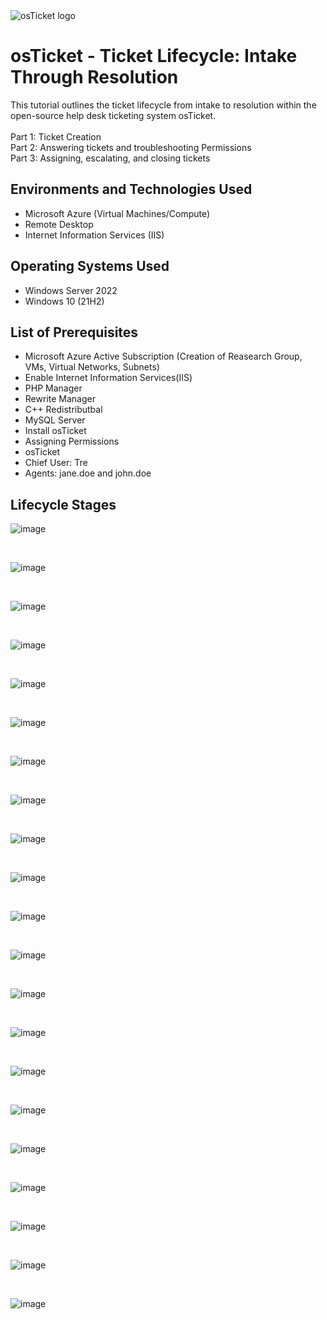 <img src="https://i.imgur.com/Clzj7Xs.png" alt="osTicket logo"/>
</p>

<h1>osTicket - Ticket Lifecycle: Intake Through Resolution</h1>
This tutorial outlines the ticket lifecycle from intake to resolution within the open-source help desk ticketing system osTicket.<br />
<br />
Part 1: Ticket Creation  
<br />
Part 2: Answering tickets and troubleshooting Permissions 
<br />
Part 3: Assigning, escalating, and closing tickets 
<br />

<h2>Environments and Technologies Used</h2>

- Microsoft Azure (Virtual Machines/Compute)
- Remote Desktop
- Internet Information Services (IIS)

<h2>Operating Systems Used </h2>

- Windows Server 2022
- Windows 10</b> (21H2)

<h2>List of Prerequisites</h2>

- Microsoft Azure Active Subscription (Creation of Reasearch Group, VMs, Virtual Networks, Subnets)
- Enable Internet Information Services(IIS)
- PHP Manager
- Rewrite Manager
- C++ Redistributbal
- MySQL Server
- Install osTicket
- Assigning Permissions
- osTicket
- Chief User: Tre
- Agents: jane.doe and john.doe

<h2>Lifecycle Stages</h2>

![image](https://github.com/TechwTre/ticket-lifecycle/assets/126909509/7ac0681a-0630-4522-872f-31d50288bce3)
</p>
<br />

![image](https://github.com/TechwTre/ticket-lifecycle/assets/126909509/a003dd57-7473-43c8-8614-27a857de3813)
</p>
<br />

![image](https://github.com/TechwTre/ticket-lifecycle/assets/126909509/19c6cc0a-e241-46fe-bce3-0a2da32b71e7)
</p>
<br />

![image](https://github.com/TechwTre/ticket-lifecycle/assets/126909509/bb92e61e-d567-4975-a6bf-18f3d185c996)
</p>
<br />

![image](https://github.com/TechwTre/ticket-lifecycle/assets/126909509/bf960121-5042-486e-b8dc-e86354f2d487)
</p>
<br />

![image](https://github.com/TechwTre/ticket-lifecycle/assets/126909509/83afc28a-98bb-41a9-8606-bfd0751cdd04)
</p>
<br />

![image](https://github.com/TechwTre/ticket-lifecycle/assets/126909509/75730135-9c04-4bad-b3ec-201aefbb68ae)
</p>
<br />

![image](https://github.com/TechwTre/ticket-lifecycle/assets/126909509/0ba8ad41-b140-48e7-aabe-83cb5c6d012d)
</p>
<br />

![image](https://github.com/TechwTre/ticket-lifecycle/assets/126909509/bc843c65-38b6-4c08-8a65-4581535900b1)
</p>
<br />

![image](https://github.com/TechwTre/ticket-lifecycle/assets/126909509/5a3245e8-2571-4d22-a5fb-9a1679d8ed78)
</p>
<br />

![image](https://github.com/TechwTre/ticket-lifecycle/assets/126909509/be1d0717-d53d-4601-8b82-b68fc74272c7)
</p>
<br />

![image](https://github.com/TechwTre/ticket-lifecycle/assets/126909509/a7fa30bc-4045-4623-a343-35c0f7398631)
</p>
<br />

![image](https://github.com/TechwTre/ticket-lifecycle/assets/126909509/adae0df3-bb3a-44b1-8ba2-e9e40675bd15)
</p>
<br />

![image](https://github.com/TechwTre/ticket-lifecycle/assets/126909509/f07116f5-512b-45c5-94d0-b0a3b95e795b)
</p>
<br />

![image](https://github.com/TechwTre/ticket-lifecycle/assets/126909509/0d91bfbb-eeba-4a09-ba35-d2addeb315dc)
</p>
<br />

![image](https://github.com/TechwTre/ticket-lifecycle/assets/126909509/4aa9a94a-bb47-49e5-9e6b-4be64956ac09)
</p>
<br />

![image](https://github.com/TechwTre/ticket-lifecycle/assets/126909509/ee53b56a-ced9-4178-877f-934379ba4a10)
</p>
<br />

![image](https://github.com/TechwTre/ticket-lifecycle/assets/126909509/80e0f1a0-0cd5-43a0-87fe-c23366e4089e)
</p>
<br />

![image](https://github.com/TechwTre/ticket-lifecycle/assets/126909509/ca84bffd-e200-4587-b0ec-03009e8de24f)
</p>
<br />

![image](https://github.com/TechwTre/ticket-lifecycle/assets/126909509/1500083f-58f7-412c-97c4-4d93e0ac67ac)
</p>
<br />

![image](https://github.com/TechwTre/ticket-lifecycle/assets/126909509/b92c5b64-a7ee-489d-938c-e110d1667186)
</p>
<br />












